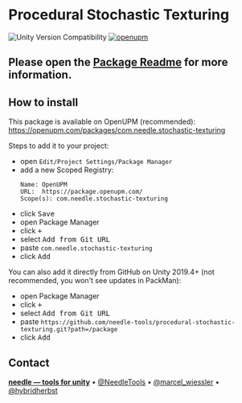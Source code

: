 # Procedural Stochastic Texturing

![Unity Version Compatibility](https://img.shields.io/badge/Unity-2019.4%20%E2%80%94%202021.1-brightgreen) [![openupm](https://img.shields.io/npm/v/com.needle.stochastic-texturing?label=openupm&registry_uri=https://package.openupm.com)](https://openupm.com/packages/com.needle.stochastic-texturing/)

## Please open the <a href="package/Readme.md">Package Readme</a> for more information.

## How to install

This package is available on OpenUPM (recommended): https://openupm.com/packages/com.needle.stochastic-texturing  

Steps to add it to your project:
- open `Edit/Project Settings/Package Manager`
- add a new Scoped Registry:
  ```
  Name: OpenUPM
  URL:  https://package.openupm.com/
  Scope(s): com.needle.stochastic-texturing
  ```
- click <kbd>Save</kbd>
- open Package Manager
- click <kbd>+</kbd>
- select <kbd>Add from Git URL</kbd>
- paste `com.needle.stochastic-texturing`
- click <kbd>Add</kbd>

You can also add it directly from GitHub on Unity 2019.4+ (not recommended, you won't see updates in PackMan):
- open Package Manager
- click <kbd>+</kbd>
- select <kbd>Add from Git URL</kbd>
- paste `https://github.com/needle-tools/procedural-stochastic-texturing.git?path=/package`
- click <kbd>Add</kbd>

## Contact
<b>[needle — tools for unity](https://needle.tools)</b> • 
[@NeedleTools](https://twitter.com/NeedleTools) • 
[@marcel_wiessler](https://twitter.com/marcel_wiessler) • 
[@hybridherbst](https://twitter.com/hybdridherbst)
